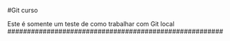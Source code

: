 #Git curso


Este é somente um teste de como trabalhar com Git local
#######################################################

